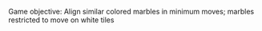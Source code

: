 Game objective: Align similar colored marbles in minimum moves; marbles restricted to move on white tiles
